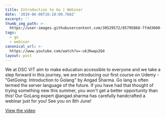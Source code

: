 ```yaml
---
title: Introduction to Go | Webinar
date: '2019-06-08T16:18:00.766Z'
excerpt: ''
thumb_img_path: >-
  https://user-images.githubusercontent.com/30529572/85795868-7fdd3600-b728-11ea-8a0c-dd9bc3ff35ff.png
tags:
  - go
  - webinar
canonical_url: >-
  https://www.youtube.com/watch?v=-ukJKwqo2Q4
layout: post
---
```


We at DSC VIT aim to make education accessible to everyone and we take a step forward in this journey, we are introducing our first course on Udemy - "GetGoing: Introduction to Golang" by Angad Sharma.
Go lang is often termed the server language of the future. If you have had that thought of trying something new this summer, you won't get a better opportunity than this! Our GoLang expert @angad.sharma has carefully handcrafted a webinar just for you! See you on 8th June!


[View the video](https://www.youtube.com/watch?v=-ukJKwqo2Q4)
